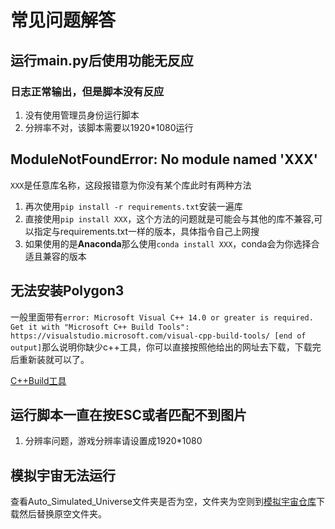 # 常见问题解答

## 运行main.py后使用功能无反应

### 日志正常输出，但是脚本没有反应

1. 没有使用管理员身份运行脚本
2. 分辨率不对，该脚本需要以1920*1080运行

## ModuleNotFoundError: No module named 'XXX'

`XXX`是任意库名称，这段报错意为你没有某个库此时有两种方法

1. 再次使用`pip install -r requirements.txt`安装一遍库
2. 直接使用`pip install XXX`，这个方法的问题就是可能会与其他的库不兼容,可以指定与requirements.txt一样的版本，具体指令自己上网搜
3. 如果使用的是**Anaconda**那么使用`conda install XXX`，conda会为你选择合适且兼容的版本

## 无法安装Polygon3

一般里面带有`error: Microsoft Visual C++ 14.0 or greater is required. Get it with "Microsoft C++ Build Tools": https://visualstudio.microsoft.com/visual-cpp-build-tools/
[end of output]`那么说明你缺少c++工具，你可以直接按照他给出的网址去下载，下载完后重新装就可以了。

[C++Build工具](https://visualstudio.microsoft.com/visual-cpp-build-tools/)

## 运行脚本一直在按ESC或者匹配不到图片

1. 分辨率问题，游戏分辨率请设置成1920*1080

## 模拟宇宙无法运行

查看Auto_Simulated_Universe文件夹是否为空，文件夹为空则到[模拟宇宙仓库](https://github.com/CHNZYX/Auto_Simulated_Universe)下载然后替换原空文件夹。
